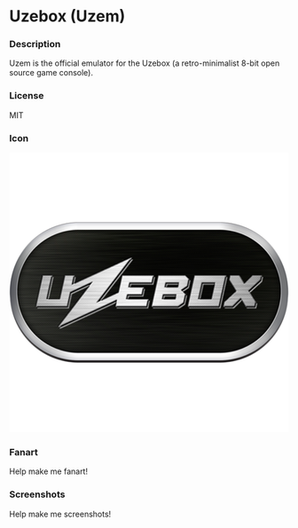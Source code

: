 # Uzebox (Uzem)

### Description

Uzem is the official emulator for the Uzebox (a retro-minimalist 8-bit open source game console).

### License

MIT

### Icon

![Uzebox (Uzem) icon](game.libretro.uzem/resources/icon.png)

### Fanart

Help make me fanart!

### Screenshots

Help make me screenshots!
